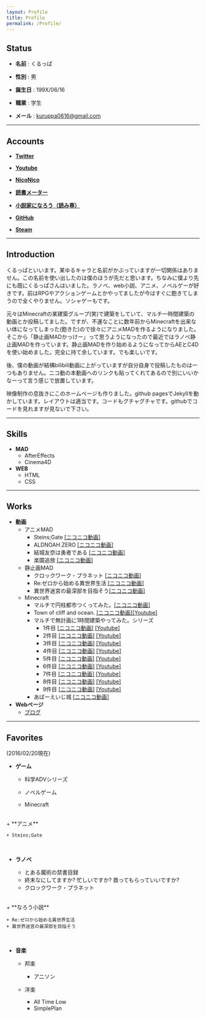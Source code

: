 ```yaml
---
layout: Profile
title: Profile
permalink: /Profile/
---
```

## Status
+ **名前** : くるっぱ

+ **性別** : 男

+ **誕生日** : 199X/06/16

+ **職業** : 学生

+ **メール** :  <a href="mailto:&#107;&#117;&#114;&#117;&#112;&#112;&#97;&#48;&#54;&#49;&#54;&#64;&#103;&#109;&#97;&#105;&#108;&#46;&#99;&#111;&#109;">&#107;&#117;&#114;&#117;&#112;&#112;&#97;&#48;&#54;&#49;&#54;&#64;&#103;&#109;&#97;&#105;&#108;&#46;&#99;&#111;&#109;</a>

****

  
## Accounts
+ [**Twitter**](https://twitter.com/kuruppa0616)

+ [**Youtube**](https://www.youtube.com/user/kuruppa0616)

+ [**NicoNico**](http://www.nicovideo.jp/user/17150151)

+ [**読書メーター**](http://bookmeter.com/u/562222)

+ [**小説家になろう（読み専）**](http://mypage.syosetu.com/270376/)

+ [**GitHub**](https://github.com/kuruppa0616)

+ [**Steam**](http://steamcommunity.com/id/kuruppa0616/)

****

## Introduction
くるっぱといいます。某ゆるキャラと名前がかぶっていますが一切関係はありません。この名前を使い出したのは僕のほうが先だと思います。ちなみに僕より先にも既にくるっぱさんはいました。ラノベ、web小説、アニメ、ノベルゲーが好きです。前はRPGやアクションゲームとかやってましたが今はすぐに飽きてしまうので全くやりません。ソシャゲーもです。

元々はMinecraftの某建築グループ(笑)で建築をしていて、マルチ一時間建築の動画とか投稿してました。ですが、不運なことに数年前からMinecraftを出来ない体になってしまった(飽きた)ので徐々にアニメMADを作るようになりました。そこから「静止画MADかっけー」って思うようになったので最近ではラノベ静止画MADを作っています。静止画MADを作り始めるようになってからAEとC4Dを使い始めました。完全に持て余しています。でも楽しいです。

後、僕の動画が結構bilibili動画に上がっていますが自分自身で投稿したものは一つもありません。ニコ動の本動画へのリンクも貼ってくれてあるので別にいいかなーって言う感じで放置しています。

映像制作の息抜きにこのホームページも作りました。github pagesでJekyllを動かしています。レイアウトは適当です。コードもグチャグチャです。githubでコードを見れますが見ないで下さい。
    
****

## Skills
+ **MAD**
    + AfterEffects
    + Cinema4D
+ **WEB**
    + HTML
    + CSS

****

## Works  
+ **動画**  
    + アニメMAD  
        + Steins;Gate [[ニコニコ動画]](http://www.nicovideo.jp/watch/sm24080161)  
        + ALDNOAH.ZERO [[ニコニコ動画]](http://www.nicovideo.jp/watch/sm25170764)  
        + 結城友奈は勇者である [[ニコニコ動画]](http://www.nicovideo.jp/watch/sm25856132)  
        + 楽園追放 [[ニコニコ動画]](http://www.nicovideo.jp/watch/sm27587620)
    + 静止画MAD  
        + クロックワーク・プラネット [[ニコニコ動画]](http://www.nicovideo.jp/watch/sm28100135)  
        + Re:ゼロから始める異世界生活 [[ニコニコ動画]](http://www.nicovideo.jp/watch/sm28549334)  
        + 異世界迷宮の最深部を目指そう[[ニコニコ動画]](http://www.nicovideo.jp/watch/sm29613739)  
    + Minecraft  
        + マルチで円柱都市つくってみた。[[ニコニコ動画]](http://www.nicovideo.jp/watch/sm21006016)  
        + Town of cliff and ocean. [[ニコニコ動画]](http://www.nicovideo.jp/watch/sm21614029)[[Youtube]](https://www.youtube.com/watch?v=nPrxS8PG44w)  
        + マルチで無計画に1時間建築やってみた。シリーズ  
            + 1件目 [[ニコニコ動画]](http://www.nicovideo.jp/watch/sm21872448) [[Youtube]](https://www.youtube.com/watch?v=GOl5my7BuDQ)  
            + 2件目 [[ニコニコ動画]](http://www.nicovideo.jp/watch/sm21896262) [[Youtube]](https://www.youtube.com/watch?v=toVrrFXeh7U)
            + 3件目 [[ニコニコ動画]](http://www.nicovideo.jp/watch/sm22496927) [[Youtube]](https://www.youtube.com/watch?v=HGCF6W7MXO8)
            + 4件目 [[ニコニコ動画]](http://www.nicovideo.jp/watch/sm22912506) [[Youtube]](https://www.youtube.com/watch?v=hcwjL_mIWO0)
            + 5件目 [[ニコニコ動画]](http://www.nicovideo.jp/watch/sm23077053) [[Youtube]](https://www.youtube.com/watch?v=W8Psd2or1QE)
            + 6件目 [[ニコニコ動画]](http://www.nicovideo.jp/watch/sm23321775) [[Youtube]](https://www.youtube.com/watch?v=3kXb5IiYEFk)
            + 7件目 [[ニコニコ動画]](http://www.nicovideo.jp/watch/sm23635607) [[Youtube]](https://www.youtube.com/watch?v=fbs_BBccxQk)
            + 8件目 [[ニコニコ動画]](http://www.nicovideo.jp/watch/sm23995536) [[Youtube]](https://www.youtube.com/watch?v=URuKOjYAfbk)
            + 9件目 [[ニコニコ動画]](http://www.nicovideo.jp/watch/sm24246628) [[Youtube]](https://www.youtube.com/watch?v=jXZVIEBwWz4)
        + あばーえいじ城 [[ニコニコ動画]](http://www.nicovideo.jp/watch/sm24246628)
+ **Webページ**
    + [ブログ](kuruppa.xyz) 

****




## Favorites

(2016/02/20現在)

+ **ゲーム**

    + 科学ADVシリーズ
    
    + ノベルゲーム
    
    + Minecraft  
<br>
+ **アニメ**

    + Steins;Gate  
<br>
    
+ **ラノベ**

    + とある魔術の禁書目録
    + 終末なにしてますか? 忙しいですか? 救ってもらっていいですか?
    + クロックワーク・プラネット  
<br>    
+ **なろう小説**
    
    + Re:ゼロから始める異世界生活
    + 異世界迷宮の最深部を目指そう  
    
<br>

+ **音楽**
    + 邦楽
        + アニソン
    
    + 洋楽
        
        + All Time Low
        + SimplePlan